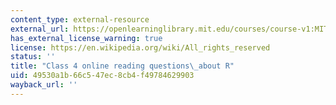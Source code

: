 ```yaml
---
content_type: external-resource
external_url: https://openlearninglibrary.mit.edu/courses/course-v1:MITx+18.05r_10+2022_Summer/courseware/week2/class4/1?activate_block_id=block-v1%3AMITx%2B18.05r_10%2B2022_Summer%2Btype%40vertical%2Bblock%40class4-r-rqvertical
has_external_license_warning: true
license: https://en.wikipedia.org/wiki/All_rights_reserved
status: ''
title: "Class 4 online reading questions\_about R"
uid: 49530a1b-66c5-47ec-8cb4-f49784629903
wayback_url: ''
---
```

